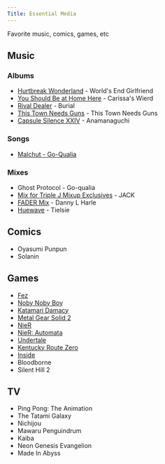 ```yaml
---
Title: Essential Media
---
```


Favorite music, comics, games, etc

## Music

### Albums

- [Hurtbreak Wonderland](https://virginbabylonrecords.bandcamp.com/album/hurtbreak-wonderland) - World's End Girlfriend
- [You Should Be at Home Here](https://carissaswierd.bandcamp.com/album/you-should-be-at-home-here) - Carissa's Wierd
- [Rival Dealer](https://burial.bandcamp.com/album/burial-rival-dealer-hdb080) - Burial
- [This Town Needs Guns](https://thistownneedsguns.bandcamp.com/album/this-town-needs-guns) - This Town Needs Guns
- [Capsule Silence XXIV](https://anamanaguchi.wetransfer.com/downloads/a697e95f98bf5f859dc5a78f394ad6f720160406171459/34b540) - Anamanaguchi

### Songs

- [Malchut - Go-Qualia](https://www.youtube.com/watch?v=XFVGZSDa4A4)

### Mixes

- Ghost Protocol - Go-qualia
- [Mix for Triple J Mixup Exclusives](https://soundcloud.com/nonstoppop/mix-for-triple-j) - JACK
- [FADER Mix](https://soundcloud.com/fadermedia/fader-mix-danny-l-harle) - Danny L Harle
- [Huewave](https://soundcloud.com/dismagazine/tielsie-huewave) - Tielsie

## Comics

- Oyasumi Punpun
- Solanin

## Games

- [Fez](https://en.wikipedia.org/wiki/Fez_(video_game))
- [Noby Noby Boy](https://en.wikipedia.org/wiki/Noby_Noby_Boy)
- [Katamari Damacy](https://en.wikipedia.org/wiki/Katamari_Damacy)
- [Metal Gear Solid 2](https://en.wikipedia.org/wiki/Metal_Gear_Solid_2:_Sons_of_Liberty)
- [NieR](https://en.wikipedia.org/wiki/Nier_%28video_game%29)
- [NieR: Automata](https://en.wikipedia.org/wiki/Nier:_Automata)
- [Undertale](https://undertale.com/)
- [Kentucky Route Zero](http://kentuckyroutezero.com/)
- [Inside](http://playdead.com/games/inside/)
- Bloodborne
- Silent Hill 2

## TV

- Ping Pong: The Animation
- The Tatami Galaxy
- Nichijou
- Mawaru Penguindrum
- Kaiba
- Neon Genesis Evangelion
- Made In Abyss